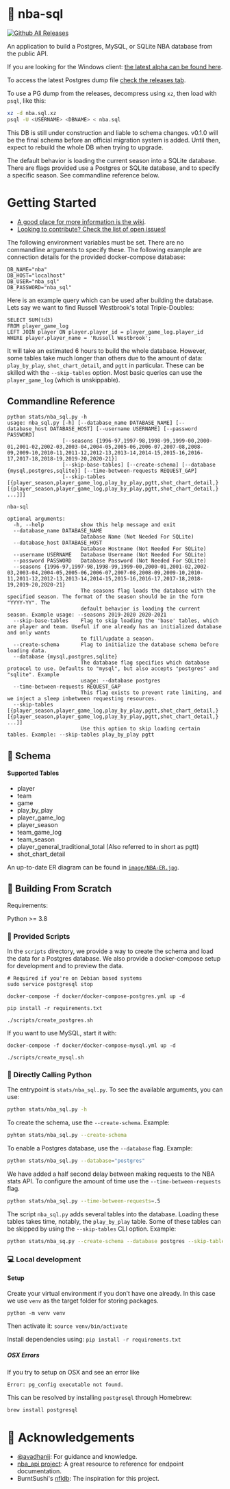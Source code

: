# :basketball: nba-sql

[![Github All Releases](https://img.shields.io/github/downloads/mpope9/nba-sql/total.svg)]()

An application to build a Postgres, MySQL, or SQLite NBA database from the public API.

If you are looking for the Windows client: [the latest alpha can be found here](https://github.com/mpope9/nba-sql/releases/tag/v0.0.4).

To access the latest Postgres dump file [check the releases tab](https://github.com/mpope9/nba-sql/releases).

To use a PG dump from the releases, decompress using `xz`, then load with `psql`, like this:
```bash
xz -d nba.sql.xz
psql -U <USERNAME> <DBNAME> < nba.sql
```

This DB is still under construction and liable to schema changes. v0.1.0 will be the final schema before an official migration system is added. Until then, expect to rebuild the whole DB when trying to upgrade.

The default behavior is loading the current season into a SQLite database. There are flags provided use a Postgres or SQLite database, and to specify a specific season. See commandline reference below.

# Getting Started

* [A good place for more information is the wiki](https://github.com/mpope9/nba-sql/wiki).
* [Looking to contribute? Check the list of open issues!](https://github.com/mpope9/nba-sql/issues)

The following environment variables must be set. There are no commandline arguments to specify these. The following example are connection details for the provided docker-compose database:
```
DB_NAME="nba"
DB_HOST="localhost"
DB_USER="nba_sql"
DB_PASSWORD="nba_sql"
```

Here is an example query which can be used after building the database. Lets say we want to find Russell Westbrook's total Triple-Doubles:
```
SELECT SUM(td3) 
FROM player_game_log 
LEFT JOIN player ON player.player_id = player_game_log.player_id 
WHERE player.player_name = 'Russell Westbrook';
```

It will take an estimated 6 hours to build the whole database. However, some tables take much longer than others due to the amount of data: `play_by_play`, `shot_chart_detail`, and `pgtt` in particular. These can be skilled with the `--skip-tables` option. Most basic queries can use the `player_game_log` (which is unskippable).


## Commandline Reference
```
python stats/nba_sql.py -h
usage: nba_sql.py [-h] [--database_name DATABASE_NAME] [--database_host DATABASE_HOST] [--username USERNAME] [--password PASSWORD]
                  [--seasons {1996-97,1997-98,1998-99,1999-00,2000-01,2001-02,2002-03,2003-04,2004-05,2005-06,2006-07,2007-08,2008-09,2009-10,2010-11,2011-12,2012-13,2013-14,2014-15,2015-16,2016-17,2017-18,2018-19,2019-20,2020-21}]
                  [--skip-base-tables] [--create-schema] [--database {mysql,postgres,sqlite}] [--time-between-requests REQUEST_GAP]
                  [--skip-tables [{player_season,player_game_log,play_by_play,pgtt,shot_chart_detail,} [{player_season,player_game_log,play_by_play,pgtt,shot_chart_detail,} ...]]]

nba-sql

optional arguments:
  -h, --help            show this help message and exit
  --database_name DATABASE_NAME
                        Database Name (Not Needed For SQLite)
  --database_host DATABASE_HOST
                        Database Hostname (Not Needed For SQLite)
  --username USERNAME   Database Username (Not Needed For SQLite)
  --password PASSWORD   Database Password (Not Needed For SQLite)
  --seasons {1996-97,1997-98,1998-99,1999-00,2000-01,2001-02,2002-03,2003-04,2004-05,2005-06,2006-07,2007-08,2008-09,2009-10,2010-11,2011-12,2012-13,2013-14,2014-15,2015-16,2016-17,2017-18,2018-19,2019-20,2020-21}
                        The seasons flag loads the database with the specified season. The format of the season should be in the form "YYYY-YY". The
                        default behavior is loading the current season. Example usage: --seasons 2019-2020 2020-2021
  --skip-base-tables    Flag to skip loading the 'base' tables, which are player and team. Useful if one already has an initialized database and only wants
                        to fill/update a season.
  --create-schema       Flag to initialize the database schema before loading data.
  --database {mysql,postgres,sqlite}
                        The database flag specifies which database protocol to use. Defaults to "mysql", but also accepts "postgres" and "sqlite". Example
                        usage: --database postgres
  --time-between-requests REQUEST_GAP
                        This flag exists to prevent rate limiting, and we inject a sleep inbetween requesting resources.
  --skip-tables [{player_season,player_game_log,play_by_play,pgtt,shot_chart_detail,} [{player_season,player_game_log,play_by_play,pgtt,shot_chart_detail,} ...]]
                        Use this option to skip loading certain tables. Example: --skip-tables play_by_play pgtt
```

## :crystal_ball: Schema
#### Supported Tables
* player
* team
* game
* play_by_play
* player_game_log
* player_season
* team_game_log
* team_season
* player_general_traditional_total (Also referred to in short as pgtt)
* shot_chart_detail

An up-to-date ER diagram can be found in [`image/NBA-ER.jpg`](https://github.com/mpope9/nba-sql/blob/master/image/NBA-ER.jpg).

## :wrench: Building From Scratch

Requirements:

Python >= 3.8

### :scroll: Provided Scripts

In the `scripts` directory, we provide a way to create the schema and load the data for a Postgres database. We also provide a docker-compose setup for development and to preview the data.

```shell
# Required if you're on Debian based systems
sudo service postgresql stop

docker-compose -f docker/docker-compose-postgres.yml up -d

pip install -r requirements.txt

./scripts/create_postgres.sh
```

If you want to use MySQL, start it with:
```
docker-compose -f docker/docker-compose-mysql.yml up -d

./scripts/create_mysql.sh
```

### :snake: Directly Calling Python

The entrypoint is `stats/nba_sql.py`. To see the available arguments, you can use:
```bash
python stats/nba_sql.py -h
```

To create the schema, use the `--create-schema`. Example:
```bash
pyhton stats/nba_sql.py --create-schema
```

To enable a Postgres database, use the `--database` flag. Example:
```bash
python stats/nba_sql.py --database="postgres"
```

We have added a half second delay between making requests to the NBA stats API. To configure the amount of time use the `--time-between-requests` flag.
```bash
python stats/nba_sql.py --time-between-requests=.5
```

The script `nba_sql.py` adds several tables into the database. Loading these tables takes time, notably, the `play_by_play` table. 
Some of these tables can be skipped by using the `--skip-tables` CLI option. Example:

```bash
python stats/nba_sq.py --create-schema --database postgres --skip-tables play_by_play pgtt
```

### :computer: Local development

#### Setup
Create your virtual environment if you don’t have one already. In this case we use `venv` as the target folder for storing packages.

`python -m venv venv`

Then activate it:
`source venv/bin/activate`

Install dependencies using:
`pip install -r requirements.txt`

##### OSX Errors

If you try to setup on OSX and see an error like
```
Error: pg_config executable not found.
```

This can be resolved by installing `postgresql` through Homebrew:
```bash
brew install postgresql
```

# :pray: Acknowledgements
* [@avadhanij](https://github.com/avadhanij): For guidance and knowledge.
* [nba_api project](https://github.com/swar/nba_api): A great resource to reference for endpoint documentation.
* BurntSushi's [nfldb](https://github.com/BurntSushi/nfldb): The inspiration for this project.
